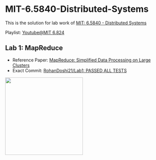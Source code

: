 # MIT-6.5840-Distributed-Systems
This is the solution for lab work of [MIT: 6.5840 - Distributed Systems](https://pdos.csail.mit.edu/6.824/labs/lab-mr.html)

Playlist: [Youtube@MIT 6.824](https://www.youtube.com/playlist?list=PLrw6a1wE39_tb2fErI4-WkMbsvGQk9_UB)

Lab 1: MapReduce
----------------
- Reference Paper: [MapReduce: Simplified Data Processing on Large Clusters](https://pdos.csail.mit.edu/6.824/papers/mapreduce.pdf)
- Exact Commit: [RohanDoshi21/Lab1: PASSED ALL TESTS](https://github.com/RohanDoshi21/MIT-6.5840-Distributed-Systems/tree/b0a92118e34fde1f6fd7b8fb958aae2c8149247c)

<img src="https://github.com/RohanDoshi21/MIT-6.5840-Distributed-Systems/assets/63660267/5b742382-914f-4d13-8b93-d2a98b10b6d7" height="250">
